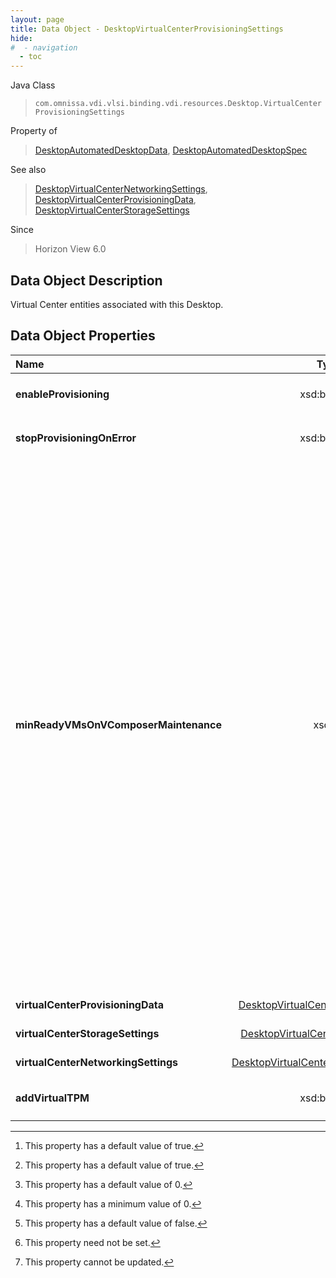 ```yaml
---
layout: page
title: Data Object - DesktopVirtualCenterProvisioningSettings
hide:
#  - navigation
  - toc
---
```






Java Class
> `com.omnissa.vdi.vlsi.binding.vdi.resources.Desktop.VirtualCenterProvisioningSettings`

Property of
> [DesktopAutomatedDesktopData](vdi.resources.Desktop.AutomatedDesktopData.md#field_detail), [DesktopAutomatedDesktopSpec](vdi.resources.Desktop.AutomatedDesktopSpec.md#field_detail)

See also
> [DesktopVirtualCenterNetworkingSettings](vdi.resources.Desktop.VirtualCenterNetworkingSettings.md), [DesktopVirtualCenterProvisioningData](vdi.resources.Desktop.VirtualCenterProvisioningData.md), [DesktopVirtualCenterStorageSettings](vdi.resources.Desktop.VirtualCenterStorageSettings.md)

Since
> Horizon View 6.0


## Data Object Description

Virtual Center entities associated with this Desktop.

## Data Object Properties

 Name | Type | Description
:---|:---:|:---
**enableProvisioning**|  xsd:boolean|  Whether to enable provisioning immediately. [^6]
**stopProvisioningOnError**|  xsd:boolean|  Whether provisioning on all VMs stops on error. [^6]
**minReadyVMsOnVComposerMaintenance**|  xsd:int| **Deprecated.**_This property is being deprecated since View Composer will no longer be supported from Horizon version 2012 onwards._ Minimum number of ready (provisioned) machines during View Composer maintenance operations. Use this setting to perform machine maintenance operations in a rolling fashion. Increasing this count may decrease the concurrency for View Composer operations for the machine desktop. This is applicable only in the case of linked-clone Automated Desktops. <br>If the naming method is PATTERN, this value must be less than [minNumberOfMachines](vdi.resources.Desktop.PatternNamingSettings.md#minNumberOfMachines). If the naming method is SPECIFIED and this is a create, this value must be less than the number of specified names. If the naming method is SPECIFIED and this value is updated, it must be less than the total number of existing machines in the desktop. The above checks are not done if this value is 0. [^19] [^72]
**virtualCenterProvisioningData**| [DesktopVirtualCenterProvisioningData](vdi.resources.Desktop.VirtualCenterProvisioningData.md)|  Virtual center entities used for provisioning.
**virtualCenterStorageSettings**| [DesktopVirtualCenterStorageSettings](vdi.resources.Desktop.VirtualCenterStorageSettings.md)|  Virtual Center storage settings.
**virtualCenterNetworkingSettings**| [DesktopVirtualCenterNetworkingSettings](vdi.resources.Desktop.VirtualCenterNetworkingSettings.md)|  Virtual Center networking settings.
**addVirtualTPM**|  xsd:boolean|  Whether to add Virtual TPM device.  **_Since_** Horizon 7.6 [^5] [^1] [^2]


 


[^1]: This property need not be set.
[^2]: This property cannot be updated.
[^5]: This property has a default value of false.
[^6]: This property has a default value of true.
[^19]: This property has a default value of 0.
[^72]: This property has a minimum value of 0.